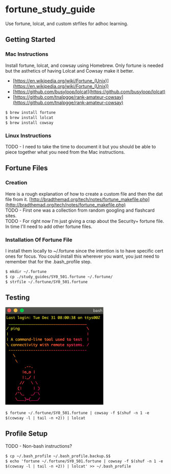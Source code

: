 # fortune_study_guide
Use fortune, lolcat, and custom strfiles for adhoc learning.

## Getting Started
### Mac Instructions
Install fortune, lolcat, and cowsay using Homebrew.  Only fortune is needed but the asthetics of having Lolcat and Cowsay make it better.
*  [https://en.wikipedia.org/wiki/Fortune_(Unix)](https://en.wikipedia.org/wiki/Fortune_(Unix))
*  [https://github.com/busyloop/lolcat](https://github.com/busyloop/lolcat)
*  [https://github.com/tnalpgge/rank-amateur-cowsay](https://github.com/tnalpgge/rank-amateur-cowsay)
```console
$ brew install fortune
$ brew install lolcat
$ brew install cowsay
```
### Linux Instructions
TODO - I need to take the time to document it but you should be able to piece together what you need from the Mac instructions.


## Fortune Files
### Creation
Here is a rough explanation of how to create a custom file and then the dat file from it.  [http://bradthemad.org/tech/notes/fortune_makefile.php](http://bradthemad.org/tech/notes/fortune_makefile.php)  
TODO - First one was a collection from random googling and flashcard sites.  
TODO - For right now I'm just giving a crap about the Security+ fortune file.  In time I'll need to add other fortune files.
### Installation Of Fortune File
I install them locally to ~/.fortune since the intention is to have specific cert ones for focus.  You could install this wherever you want, you just need to remember that for the .bash_profile step.
```console
$ mkdir ~/.fortune
$ cp ./study_guides/SY0_501.fortune ~/.fortune/
$ strfile ~/.fortune/SY0_501.fortune
```


## Testing
![Screenshot](/images/screenshot.png)
```console
$ fortune ~/.fortune/SY0_501.fortune | cowsay -f $(shuf -n 1 -e $(cowsay -l | tail -n +2)) | lolcat
```


## Profile Setup
TODO - Non-bash instructions?
```console
$ cp ~/.bash_profile ~/.bash_profile.backup.$$
$ echo 'fortune ~/.fortune/SY0_501.fortune | cowsay -f $(shuf -n 1 -e $(cowsay -l | tail -n +2)) | lolcat' >> ~/.bash_profile
```

